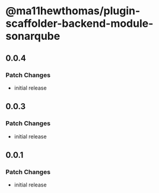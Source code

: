 # @ma11hewthomas/plugin-scaffolder-backend-module-sonarqube

## 0.0.4

### Patch Changes

- initial release

## 0.0.3

### Patch Changes

- initial release

## 0.0.1

### Patch Changes

- initial release
